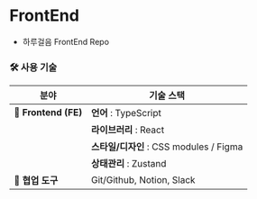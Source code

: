 # FrontEnd

- 하루걸음 FrontEnd Repo

### 🛠️ 사용 기술

| 분야                 | 기술 스택                               |
| -------------------- | --------------------------------------- |
| 📍 **Frontend (FE)** | **언어** : TypeScript                   |
|                      | **라이브러리** : React                  |
|                      | **스타일/디자인** : CSS modules / Figma |
|                      | **상태관리** : Zustand                  |
| 📍 **협업 도구**     | Git/Github, Notion, Slack               |

